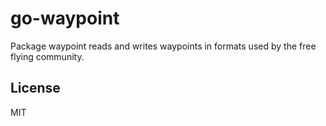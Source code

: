 # go-waypoint

Package waypoint reads and writes waypoints in formats used by the free flying community.

## License

MIT